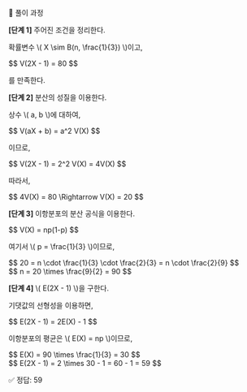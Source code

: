 🧩 풀이 과정

<p><strong>[단계 1]</strong> 주어진 조건을 정리한다.</p> <p>확률변수 \( X \sim B(n, \frac{1}{3}) \)이고,</p> <div class="math-display">$$ V(2X - 1) = 80 $$</div> <p>를 만족한다.</p>
<p><strong>[단계 2]</strong> 분산의 성질을 이용한다.</p> <p>상수 \( a, b \)에 대하여,</p> <div class="math-display">$$ V(aX + b) = a^2 V(X) $$</div> <p>이므로,</p> <div class="math-display">$$ V(2X - 1) = 2^2 V(X) = 4V(X) $$</div> <p>따라서,</p> <div class="math-display">$$ 4V(X) = 80 \Rightarrow V(X) = 20 $$</div>
<p><strong>[단계 3]</strong> 이항분포의 분산 공식을 이용한다.</p> <div class="math-display">$$ V(X) = np(1-p) $$</div> <p>여기서 \( p = \frac{1}{3} \)이므로,</p> <div class="math-display">$$ 20 = n \cdot \frac{1}{3} \cdot \frac{2}{3} = n \cdot \frac{2}{9} $$</div> <div class="math-display">$$ n = 20 \times \frac{9}{2} = 90 $$</div>
<p><strong>[단계 4]</strong> \( E(2X - 1) \)을 구한다.</p> <p>기댓값의 선형성을 이용하면,</p> <div class="math-display">$$ E(2X - 1) = 2E(X) - 1 $$</div> <p>이항분포의 평균은 \( E(X) = np \)이므로,</p> <div class="math-display">$$ E(X) = 90 \times \frac{1}{3} = 30 $$</div> <div class="math-display">$$ E(2X - 1) = 2 \times 30 - 1 = 60 - 1 = 59 $$</div>

✅ 정답: 59
